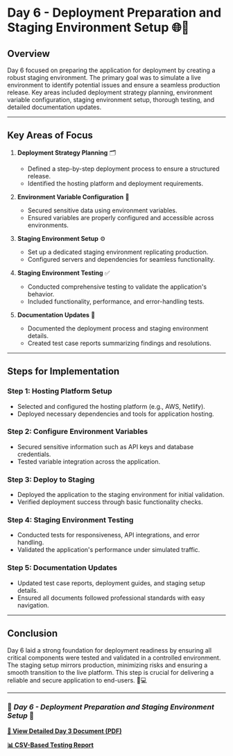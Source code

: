 # **Day 6 - Deployment Preparation and Staging Environment Setup** 🌐🚀  

## **Overview**  
Day 6 focused on preparing the application for deployment by creating a robust staging environment. The primary goal was to simulate a live environment to identify potential issues and ensure a seamless production release. Key areas included deployment strategy planning, environment variable configuration, staging environment setup, thorough testing, and detailed documentation updates.

---

## **Key Areas of Focus**  

1. **Deployment Strategy Planning** 🗂️  
   - Defined a step-by-step deployment process to ensure a structured release.  
   - Identified the hosting platform and deployment requirements.  

2. **Environment Variable Configuration** 🔑  
   - Secured sensitive data using environment variables.  
   - Ensured variables are properly configured and accessible across environments.  

3. **Staging Environment Setup** ⚙️  
   - Set up a dedicated staging environment replicating production.  
   - Configured servers and dependencies for seamless functionality.  

4. **Staging Environment Testing** ✅  
   - Conducted comprehensive testing to validate the application's behavior.  
   - Included functionality, performance, and error-handling tests.  

5. **Documentation Updates** 📝  
   - Documented the deployment process and staging environment details.  
   - Created test case reports summarizing findings and resolutions.  

---

## **Steps for Implementation**  

### **Step 1: Hosting Platform Setup**  
- Selected and configured the hosting platform (e.g., AWS, Netlify).  
- Deployed necessary dependencies and tools for application hosting.  

### **Step 2: Configure Environment Variables**  
- Secured sensitive information such as API keys and database credentials.  
- Tested variable integration across the application.  

### **Step 3: Deploy to Staging**  
- Deployed the application to the staging environment for initial validation.  
- Verified deployment success through basic functionality checks.  

### **Step 4: Staging Environment Testing**  
- Conducted tests for responsiveness, API integrations, and error handling.  
- Validated the application's performance under simulated traffic.  

### **Step 5: Documentation Updates**  
- Updated test case reports, deployment guides, and staging setup details.  
- Ensured all documents followed professional standards with easy navigation.  

---

## **Conclusion**  
Day 6 laid a strong foundation for deployment readiness by ensuring all critical components were tested and validated in a controlled environment. The staging setup mirrors production, minimizing risks and ensuring a smooth transition to the live platform. This step is crucial for delivering a reliable and secure application to end-users. 🚀💻  

---

### 🌟 *Day 6 - Deployment Preparation and Staging Environment Setup* 🌟

[**📄 View Detailed Day 3 Document (PDF)**](https://github.com/muhammadmubashir72/Marketplace_Builder_Hackathon_Task_2025/blob/master/Day6_Deployment_Preparation_and_Staging_Environment_Setup/Day6_Deployment_Preparation_and_Staging_Environment_Setup.pdf)

[**📊 CSV-Based Testing Report**](https://github.com/muhammadmubashir72/Marketplace_Builder_Hackathon_Task_2025/blob/master/Day6_Deployment_Preparation_and_Staging_Environment_Setup/Testing_Report_Bandagecsv.csv)